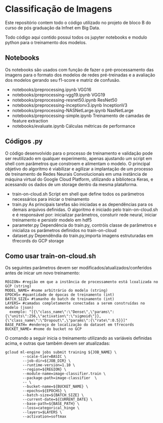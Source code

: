 # Classificação de Imagens

Este repositório contem todo o código utilizado no projeto de bloco B do curso de pós graduação da Infnet em Big Data.

Todo código aqui contido possui todos os jupyter notebooks e modulo python para o treinamento dos modelos.

## Notebooks

Os notebooks são usados com função de fazer o pré-processamento das imagens para o formato dos modelos de redes pré-treinadas e a avaliação dos modelos gerando seu f1-score e matriz de confusão.

* notebooks/preprocessing.ipynb VGG16
* notebooks/preprocessing-vgg19.ipynb VGG19
* notebooks/preprocessing-resnet50.ipynb ResNet50
* notebooks/preprocessing-inceptionv3.ipynb InceptionV3
* notebooks/preprocessing-NASNetLarge.ipynb NasNetLarge
* notebooks/preprocessing-simple.ipynb Treinamento de camadas de feature extraction
* notebooks/evaluate.ipynb Cálculas métricas de performance

## Códigos .py

O código desenvolvido para o processo de treinamento e validação pode ser reutilizado em qualquer experimento, apenas ajustando um script em shell com parâmetros que constroem e alimentam o modelo. O principal objetivo do algoritmo é viabilizar e agilizar a implantação de um processo de treinamento de Redes Neurais Convolucionais em uma instância de máquina virtual do Google Cloud Platform, utilizando a biblioteca Keras, e acessando os dados de um storage dentro da mesma plataforma.

* train-on-cloud.sh Script em shell que define todos os parâmetros necessários para iniciar o treinamento
* train.py As principais tarefas são iniciadas e as dependências para os demais arquivos definidas. O algoritmo é iniciado pelo train-on-cloud.sh e é responsável por: inicializar parâmetros, consturir rede neural, iniciar treinamento e persistir modelo em hdf5
* parameter.py Dependência do train.py, contróis classe de parâmetros e inicializa os parâmetros definidos no train-on-cloud
* dataset.py Dependêndia do train.py,importa imagens estruturadas em tfrecords do GCP storage

## Como usar train-on-cloud.sh

Os seguintes parâmetros devem ser modificados/atualizados/conferidos antes de inicar um novo treinamento:

    REGION= #região em que a instância de processamento está lcoalizada no GCP (string)
    MODEL_NAME= #nome arbitrário do modelo (string)
    EPOCHS= #quantidade de épocas de treinamento (int)
    BATCH_SIZE= #tamanho do batch de treinamento (int)
    LAYERS= #camadas completamente conectadas a serem construídas no modelo (json)
      exemplo: "[{\"class_name\":\"Dense\",\"params\":{\"units\":256,\"activation\":\"sigmoid\"}},{\"class_name\":\"Dropout\",\"params\":{\"rate\":0.5}}]"
    BASE_PATH= #endereço de localização do dataset em tfrecords
    BUCKET_NAME= #nome do bucket no GCP

O comando a seguir inicia o treinamento utilizando as variáveis definidas acima, e outras que também devem ser atualizadas:

    gcloud ml-engine jobs submit training ${JOB_NAME} \
            --scale-tier=BASIC \
            --job-dir=${JOB_DIR} \
            --runtime-version=1.10 \
            --region=${REGION} \
            --module-name=image-classifier.train \
            --package-path=image-classifier  \
            -- \
            --bucket-name=${BUCKET_NAME} \
            --epochs=${EPOCHS} \
            --batch-size=${BATCH_SIZE} \
            --current-date=${CURRENT_DATE} \
            --base-path=${BASE_PATH} \
            --loss=categorical_hinge \
            --layers=$LAYERS \
            --activation=softmax
